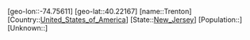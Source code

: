 ﻿---
location: [40.22167,-74.75611]
type: City
tags:
- geo/City


SpocWebEntityId: 36098
isDeleted: false
confidential: public

---
[geo-lon::-74.75611]
[geo-lat::40.22167]
[name::Trenton]
[Country::[United_States_of_America](geo/Continent/North-America/United_States_of_America.md)]
[State::[New_Jersey](geo/Continent/North-America/United_States_of_America/New_Jersey.md)]
[Population::]
[Unknown::]

